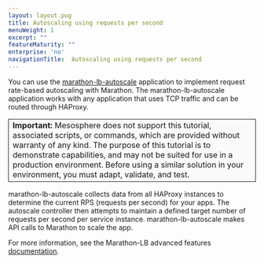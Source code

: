 ```yaml
---
layout: layout.pug
title: Autoscaling using requests per second
menuWeight: 1
excerpt: ""
featureMaturity: ""
enterprise: 'no'
navigationTitle:  Autoscaling using requests per second
---
```


<!-- This source repo for this topic is https://github.com/dcos/dcos-docs -->


You can use the [marathon-lb-autoscale](https://github.com/mesosphere/marathon-lb-autoscale) application to implement request rate-based autoscaling with Marathon. The marathon-lb-autoscale application works with any application that uses TCP traffic and can be routed through HAProxy.

<table class="table" bgcolor="#FAFAFA"> <tr> <td style="border-left: thin solid; border-top: thin solid; border-bottom: thin solid;border-right: thin solid;"><b>Important:</b> Mesosphere does not support this tutorial, associated scripts, or commands, which are provided without warranty of any kind. The purpose of this tutorial is to demonstrate capabilities, and may not be suited for use in a production environment. Before using a similar solution in your environment, you must adapt, validate, and test.</td> </tr> </table>

marathon-lb-autoscale collects data from all HAProxy instances to determine the current RPS (requests per second) for your apps. The autoscale controller then attempts to maintain a defined target number of requests per second per service instance. marathon-lb-autoscale makes API calls to Marathon to scale the app.

For more information, see the Marathon-LB advanced features [documentation](/1.9/networking/marathon-lb/advanced/).
